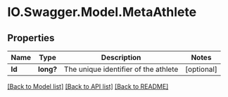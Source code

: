 # IO.Swagger.Model.MetaAthlete
## Properties

Name | Type | Description | Notes
------------ | ------------- | ------------- | -------------
**Id** | **long?** | The unique identifier of the athlete | [optional] 

[[Back to Model list]](../README.md#documentation-for-models) [[Back to API list]](../README.md#documentation-for-api-endpoints) [[Back to README]](../README.md)

